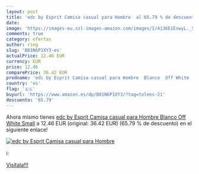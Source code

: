 ```yaml
---
layout: post
title: 'edc by Esprit Camisa casual para Hombre  al 65.79 % de descuento'
date: 
image: 'https://images-eu.ssl-images-amazon.com/images/I/4136EiEswyL._SL200_.jpg'
comments: true
category: ofertas
author: ring
slug: 'B01N6P1XY3-es'
actualPrice: 12.46 EUR
currency: EUR
price: 12.46
comparePrice: 36.42 EUR
prodname: 'edc by Esprit Camisa casual para Hombre  Blanco  Off White   Small'
country: 'es'
flag: '🇪🇸'
buyurl: 'https://www.amazon.es/dp/B01N6P1XY3/?tag=tolees-21'
descuento: '65.79'
---
```


Ahora mismo tienes [edc by Esprit Camisa casual para Hombre  Blanco  Off White   Small](https://www.amazon.es/dp/B01N6P1XY3/?tag=tolees-21) a 12.46 EUR (original: 36.42 EUR) (65.79 %  de descuento) en el siguiente enlace!

[![edc by Esprit Camisa casual para Hombre ](https://images-eu.ssl-images-amazon.com/images/I/4136EiEswyL._SL200_.jpg)](https://www.amazon.es/dp/B01N6P1XY3/?tag=tolees-21)

ℹ️:


[Visítala!!!](https://www.amazon.es/dp/B01N6P1XY3/?tag=tolees-21)
